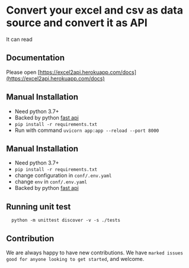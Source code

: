# Convert your excel and csv as data source and convert it as API

It can read 

Documentation
-----------
Please open [https://excel2api.herokuapp.com/docs](https://excel2api.herokuapp.com/docs)

Manual Installation
------------
* Need python 3.7+
* Backed by python [fast api](https://github.com/tiangolo/fastapi)
* `pip install -r requirements.txt`
* Run with command `uvicorn app:app --reload --port 8000`

Manual Installation
------------
* Need python 3.7+
* `pip install -r requirements.txt`
* change configuration in `conf/.env.yaml`
* change `env` in `conf/.env.yaml`
* Backed by python [fast api](https://github.com/tiangolo/fastapi)

Running unit test
------------
```shell script
  python -m unittest discover -v -s ./tests
```


Contribution
------------
We are always happy to have new contributions. 
We have `marked issues good for anyone looking to get started`, and welcome.